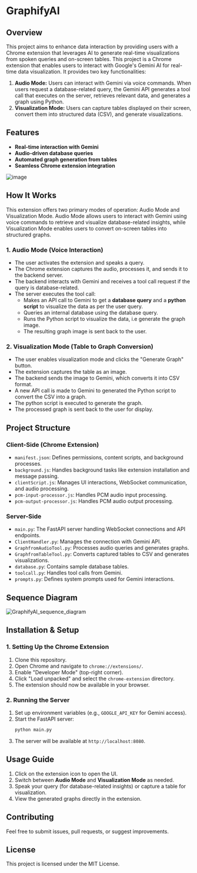 # GraphifyAI

## Overview

This project aims to enhance data interaction by providing users with a Chrome extension that leverages AI to generate real-time visualizations from spoken queries and on-screen tables.
This project is a Chrome extension that enables users to interact with Google's Gemini AI for real-time data visualization. It provides two key functionalities:

1. **Audio Mode:** Users can interact with Gemini via voice commands. When users request a database-related query, the Gemini API generates a tool call that executes on the server, retrieves relevant data, and generates a graph using Python.
2. **Visualization Mode:** Users can capture tables displayed on their screen, convert them into structured data (CSV), and generate visualizations.

## Features
- **Real-time interaction with Gemini**
- **Audio-driven database queries**
- **Automated graph generation from tables**
- **Seamless Chrome extension integration**

![image](https://github.com/user-attachments/assets/7513dcc5-b907-4339-ad68-b95b4b7ff81b)

## How It Works

This extension offers two primary modes of operation: Audio Mode and Visualization Mode. Audio Mode allows users to interact with Gemini using voice commands to retrieve and visualize database-related insights, while Visualization Mode enables users to convert on-screen tables into structured graphs.
### 1. Audio Mode (Voice Interaction)
- The user activates the extension and speaks a query.
- The Chrome extension captures the audio, processes it, and sends it to the backend server.
- The backend interacts with Gemini and receives a tool call request if the query is database-related.
- The server executes the tool call:
  - Makes an API call to Gemini to get a **database query** and a **python script** to visualize the data as per the user query.
  - Queries an internal database using the database query.
  - Runs the Python script to visualize the data, i.e generate the graph image.
  - The resulting graph image is sent back to the user.

### 2. Visualization Mode (Table to Graph Conversion)
- The user enables visualization mode and clicks the "Generate Graph" button.
- The extension captures the table as an image.
- The backend sends the image to Gemini, which converts it into CSV format.
- A new API call is made to Gemini to generated the Python script to convert the CSV into a graph.
- The python script is executed to generate the graph.
- The processed graph is sent back to the user for display.

## Project Structure
### **Client-Side (Chrome Extension)**
- `manifest.json`: Defines permissions, content scripts, and background processes.
- `background.js`: Handles background tasks like extension installation and message passing.
- `clientScript.js`: Manages UI interactions, WebSocket communication, and audio processing.
- `pcm-input-processor.js`: Handles PCM audio input processing.
- `pcm-output-processor.js`: Handles PCM audio output processing.

### **Server-Side**
- `main.py`: The FastAPI server handling WebSocket connections and API endpoints.
- `ClientHandler.py`: Manages the connection with Gemini API.
- `GraphfromAudioTool.py`: Processes audio queries and generates graphs.
- `GraphfromTableTool.py`: Converts captured tables to CSV and generates visualizations.
- `database.py`: Contains sample database tables.
- `toolcall.py`: Handles tool calls from Gemini.
- `prompts.py`: Defines system prompts used for Gemini interactions.

## Sequence Diagram
![GraphifyAI_sequence_diagram](https://github.com/user-attachments/assets/02fdbd0a-2402-4cf8-8154-511d6180fc21)

## Installation & Setup

### **1. Setting Up the Chrome Extension**
1. Clone this repository.
2. Open Chrome and navigate to `chrome://extensions/`.
3. Enable "Developer Mode" (top-right corner).
4. Click "Load unpacked" and select the `chrome-extension` directory.
5. The extension should now be available in your browser.

### **2. Running the Server**
1. Set up environment variables (e.g., `GOOGLE_API_KEY` for Gemini access).
2. Start the FastAPI server:
   ```sh
   python main.py
   ```
3. The server will be available at `http://localhost:8080`.

## Usage Guide
1. Click on the extension icon to open the UI.
2. Switch between **Audio Mode** and **Visualization Mode** as needed.
3. Speak your query (for database-related insights) or capture a table for visualization.
4. View the generated graphs directly in the extension.

## Contributing
Feel free to submit issues, pull requests, or suggest improvements.

## License
This project is licensed under the MIT License.

